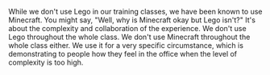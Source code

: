 While we don't use Lego in our training classes, we have been known to use Minecraft. You might say, "Well, why is Minecraft okay but Lego isn't?" It's about the complexity and collaboration of the experience. We don't use Lego throughout the whole class. We don't use Minecraft throughout the whole class either. We use it for a very specific circumstance, which is demonstrating to people how they feel in the office when the level of complexity is too high.